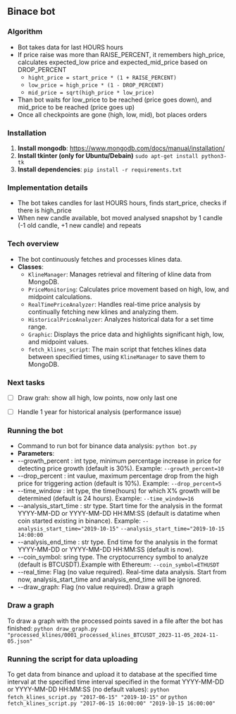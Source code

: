 ## Binace bot

### Algorithm
- Bot takes data for last HOURS hours
- If price raise was more than RAISE_PERCENT, it remembers high_price, calculates expected_low price and expected_mid_price based on DROP_PERCENT
    - `hight_price = start_price * (1 + RAISE_PERCENT)`
    - `low_price = high_price * (1 - DROP_PERCENT)`
    - `mid_price = sqrt(high_price * low_price)`
- Than bot waits for low_price to be reached (price goes down), and mid_price to be reached (price goes up)
- Once all checkpoints are gone (high, low, mid), bot places orders

### Installation
1. **Install mongodb**: https://www.mongodb.com/docs/manual/installation/
2. **Install tkinter (only for Ubuntu/Debain)** `sudo apt-get install python3-tk`
2. **Install dependencies**: `pip install -r requirements.txt` 

### Implementation details
- The bot takes candles for last HOURS hours, finds start_price, checks if there is high_price
- When new candle available, bot moved analysed snapshot by 1 candle (-1 old candle, +1 new candle) and repeats

### Tech overview
- The bot continuously fetches and processes klines data.
- **Classes**:
  - `KlineManager`: Manages retrieval and filtering of kline data from MongoDB.
  - `PriceMonitoring`: Calculates price movement based on high, low, and midpoint calculations.
  - `RealTimePriceAnalyzer`: Handles real-time price analysis by continually fetching new klines and analyzing them.
  - `HistoricalPriceAnalyzer`: Analyzes historical data for a set time range.
  - `Graphic`: Displays the price data and highlights significant high, low, and midpoint values.
  - `fetch_klines_script`: The main script that fetches klines data between specified times, using `KlineManager` to save them to MongoDB.

### Next tasks
- [ ] Draw grah: show all high, low points, now only last one
- [ ] Handle 1 year for historical analysis (performance issue)


### Running the bot 
- Сommand to run bot for binance data analysis: 
`python bot.py`
- **Parameters**: 
- --growth_percent : int type, minimum percentage increase in price for detecting price growth (default is 30%). Example: `--growth_percent=10`
- --drop_percent : int vaulue, maximum percentage drop from the high price for triggering action (default is 10%). Example: `--drop_percent=5`
- --time_window : int type, the time(hours) for which X% growth will be determined (default is 24 hours). Example: `--time_window=16`
- --analysis_start_time : str type. Start time for the analysis in the format YYYY-MM-DD or YYYY-MM-DD HH:MM:SS (default is datatime when coin started existing in binance). Example: `--analysis_start_time="2019-10-15"` `--analysis_start_time="2019-10-15 14:00:00`
- --analysis_end_time : str type. End time for the analysis in the format YYYY-MM-DD or YYYY-MM-DD HH:MM:SS (default is now).
- --coin_symbol: sring type. The cryptocurrency symbol to analyze (default is BTCUSDT).Example with Ethereum: `--coin_symbol=ETHUSDT`
- --real_time: Flag (no value required). Real-time data analysis. Start from now, analysis_start_time and analysis_end_time will be ignored.
- --draw_graph: Flag (no value required). Draw a graph


### Draw a graph 
To draw a graph with the processed points saved in a file after the bot has finished: `python draw_graph.py "processed_klines/0001_processed_klines_BTCUSDT_2023-11-05_2024-11-05.json"`

### Running the script for data uploading
To get data from binance and upload it to database at the specified time interval at the specified time interval specified in the format YYYY-MM-DD or YYYY-MM-DD HH:MM:SS (no default values):
`python fetch_klines_script.py "2017-06-15" "2019-10-15"` or `python fetch_klines_script.py "2017-06-15 16:00:00" "2019-10-15 16:00:00"`
